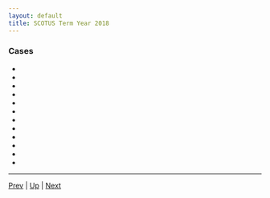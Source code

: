 ```yaml
---
layout: default
title: SCOTUS Term Year 2018
---
```


### Cases
*  []()
*  []()
*  []()
*  []()
*  []()
*  []()
*  []()
*  []()
*  []()
*  []()
*  []()
*  []()

---

[Prev](../2017/README.md) | [Up](../README.md) | [Next](../2019/README.md)
